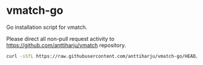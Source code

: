 # vmatch-go

Go installation script for vmatch.

Please direct all non-pull request activity to https://github.com/anttiharju/vmatch repository.

```sh
curl -sSfL https://raw.githubusercontent.com/anttiharju/vmatch-go/HEAD/install.sh | sh -s -- . darwin arm64 go1.23.6
```
